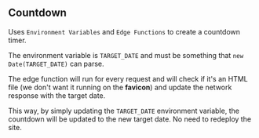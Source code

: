 ## Countdown

Uses `Environment Variables` and `Edge Functions` to create a countdown timer. 

The environment variable is `TARGET_DATE` and must be something 
that `new Date(TARGET_DATE)` can parse.

The edge function will run for every request and will check if it's an 
HTML file (we don't want it running on the **favicon**) and update the
network response with the target date.

This way, by simply updating the `TARGET_DATE` environment variable, 
the countdown will be updated to the new target date. No need to
redeploy the site.